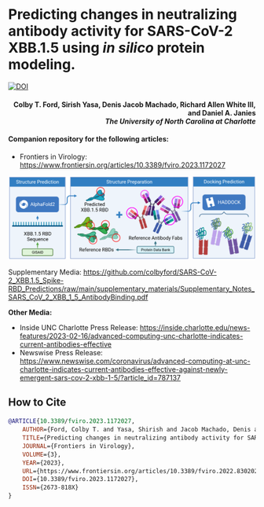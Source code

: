 # Predicting changes in neutralizing antibody activity for SARS-CoV-2 XBB.1.5 using _in silico_ protein modeling.

[![DOI](https://zenodo.org/badge/DOI/10.3389/fviro.2023.1172027.svg)](https://doi.org/10.3389/fviro.2023.1172027)

<h4 align="right">Colby T. Ford, Sirish Yasa, Denis Jacob Machado, Richard Allen White III, and Daniel A. Janies<br><i>The University of North Carolina at Charlotte</i></h4>

#### Companion repository for the following articles:
<!--- bior&Chi;iv Preprint: https://www.biorxiv.org/content/10.1101/2023.02.10.528025-->
- Frontiers in Virology: https://www.frontiersin.org/articles/10.3389/fviro.2023.1172027

![](figures/process.png)

Supplementary Media: https://github.com/colbyford/SARS-CoV-2_XBB.1.5_Spike-RBD_Predictions/raw/main/supplementary_materials/Supplementary_Notes_SARS_CoV_2_XBB_1_5_AntibodyBinding.pdf

__Other Media:__
- Inside UNC Charlotte Press Release: https://inside.charlotte.edu/news-features/2023-02-16/advanced-computing-unc-charlotte-indicates-current-antibodies-effective
- Newswise Press Release: https://www.newswise.com/coronavirus/advanced-computing-at-unc-charlotte-indicates-current-antibodies-effective-against-newly-emergent-sars-cov-2-xbb-1-5/?article_id=787137


## How to Cite

```bibtex
@ARTICLE{10.3389/fviro.2023.1172027,
    AUTHOR={Ford, Colby T. and Yasa, Shirish and Jacob Machado, Denis and White III, Richard Allen Janies, Daniel A.},
    TITLE={Predicting changes in neutralizing antibody activity for SARS-CoV-2 XBB.1.5 using in silico protein modeling},
    JOURNAL={Frontiers in Virology},
    VOLUME={3},
    YEAR={2023},
    URL={https://www.frontiersin.org/articles/10.3389/fviro.2022.830202},
    DOI={10.3389/fviro.2023.1172027},
    ISSN={2673-818X}
}
```
